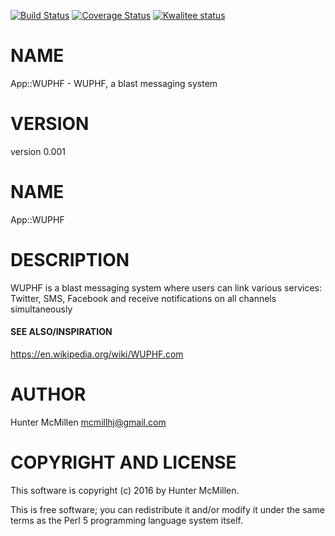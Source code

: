 [![Build Status](https://travis-ci.org/mcmillhj/App-WUPHF.svg?branch=master)](https://travis-ci.org/mcmillhj/App-WUPHF)
[![Coverage Status](https://coveralls.io/repos/github/mcmillhj/App-WUPHF/badge.svg?branch=master)](https://coveralls.io/github/mcmillhj/App-WUPHF?branch=master)
[![Kwalitee status](http://cpants.cpanauthors.org/dist/App-WUPHF.png)](http://cpants.charsbar.org/dist/overview/App-WUPHF)

# NAME

App::WUPHF - WUPHF, a blast messaging system

# VERSION

version 0.001

# NAME 

App::WUPHF

# DESCRIPTION 

WUPHF is a blast messaging system where users can link various services: Twitter, SMS, Facebook and receive notifications on all channels simultaneously

#### SEE ALSO/INSPIRATION

https://en.wikipedia.org/wiki/WUPHF.com

# AUTHOR

Hunter McMillen <mcmillhj@gmail.com>

# COPYRIGHT AND LICENSE

This software is copyright (c) 2016 by Hunter McMillen.

This is free software; you can redistribute it and/or modify it under
the same terms as the Perl 5 programming language system itself.
